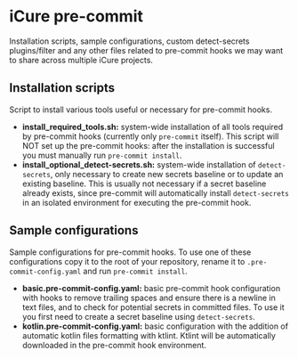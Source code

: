 # iCure pre-commit

Installation scripts, sample configurations, custom detect-secrets plugins/filter and any other files related to pre-commit hooks we may want to share across multiple iCure projects.

## Installation scripts

Script to install various tools useful or necessary for pre-commit hooks.

- **install_required_tools.sh:** system-wide installation of all tools required by pre-commit hooks (currently only `pre-commit` itself). This script will NOT set up the pre-commit hooks: after the installation is successful you must manually run `pre-commit install`.
- **install_optional_detect-secrets.sh:** system-wide installation of `detect-secrets`, only necessary to create new secrets baseline or to update an existing baseline. This is usually not necessary if a secret baseline already exists, since pre-commit will automatically install `detect-secrets` in an isolated environment for executing the pre-commit hook.

## Sample configurations

Sample configurations for pre-commit hooks. To use one of these configurations copy it to the root of your repository, rename it to `.pre-commit-config.yaml` and run `pre-commit install`.

- **basic.pre-commit-config.yaml:** basic pre-commit hook configuration with hooks to remove trailing spaces and ensure there is a newline in text files, and to check for potential secrets in committed files. To use it you first need to create a secret baseline using `detect-secrets`.
- **kotlin.pre-commit-config.yaml:** basic configuration with the addition of automatic kotlin files formatting with ktlint. Ktlint will be automatically downloaded in the pre-commit hook environment.
